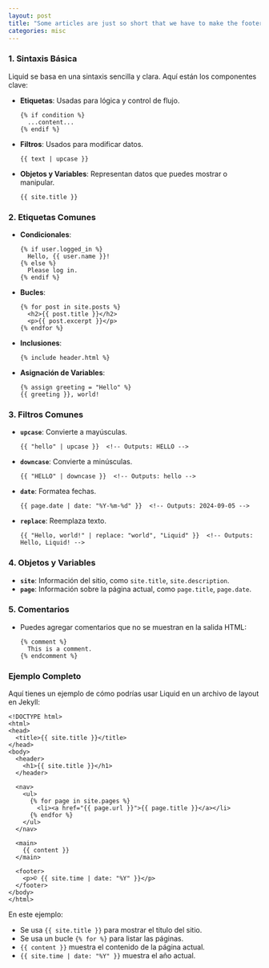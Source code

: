 ```yaml
---
layout: post
title: "Some articles are just so short that we have to make the footer stick"
categories: misc
---
```




### 1. **Sintaxis Básica**

Liquid se basa en una sintaxis sencilla y clara. Aquí están los componentes clave:

- **Etiquetas**: Usadas para lógica y control de flujo.
  ```liquid
  {% if condition %}
    ...content...
  {% endif %}
  ```

- **Filtros**: Usados para modificar datos.
  ```liquid
  {{ text | upcase }}
  ```

- **Objetos y Variables**: Representan datos que puedes mostrar o manipular.
  ```liquid
  {{ site.title }}
  ```

### 2. **Etiquetas Comunes**

- **Condicionales**:
  ```liquid
  {% if user.logged_in %}
    Hello, {{ user.name }}!
  {% else %}
    Please log in.
  {% endif %}
  ```

- **Bucles**:
  ```liquid
  {% for post in site.posts %}
    <h2>{{ post.title }}</h2>
    <p>{{ post.excerpt }}</p>
  {% endfor %}
  ```

- **Inclusiones**:
  ```liquid
  {% include header.html %}
  ```

- **Asignación de Variables**:
  ```liquid
  {% assign greeting = "Hello" %}
  {{ greeting }}, world!
  ```

### 3. **Filtros Comunes**

- **`upcase`**: Convierte a mayúsculas.
  ```liquid
  {{ "hello" | upcase }}  <!-- Outputs: HELLO -->
  ```

- **`downcase`**: Convierte a minúsculas.
  ```liquid
  {{ "HELLO" | downcase }}  <!-- Outputs: hello -->
  ```

- **`date`**: Formatea fechas.
  ```liquid
  {{ page.date | date: "%Y-%m-%d" }}  <!-- Outputs: 2024-09-05 -->
  ```

- **`replace`**: Reemplaza texto.
  ```liquid
  {{ "Hello, world!" | replace: "world", "Liquid" }}  <!-- Outputs: Hello, Liquid! -->
  ```

### 4. **Objetos y Variables**

- **`site`**: Información del sitio, como `site.title`, `site.description`.
- **`page`**: Información sobre la página actual, como `page.title`, `page.date`.

### 5. **Comentarios**

- Puedes agregar comentarios que no se muestran en la salida HTML:
  ```liquid
  {% comment %}
    This is a comment.
  {% endcomment %}
  ```

### Ejemplo Completo

Aquí tienes un ejemplo de cómo podrías usar Liquid en un archivo de layout en Jekyll:

```liquid
<!DOCTYPE html>
<html>
<head>
  <title>{{ site.title }}</title>
</head>
<body>
  <header>
    <h1>{{ site.title }}</h1>
  </header>
  
  <nav>
    <ul>
      {% for page in site.pages %}
        <li><a href="{{ page.url }}">{{ page.title }}</a></li>
      {% endfor %}
    </ul>
  </nav>
  
  <main>
    {{ content }}
  </main>
  
  <footer>
    <p>© {{ site.time | date: "%Y" }}</p>
  </footer>
</body>
</html>
```

En este ejemplo:

- Se usa `{{ site.title }}` para mostrar el título del sitio.
- Se usa un bucle `{% for %}` para listar las páginas.
- `{{ content }}` muestra el contenido de la página actual.
- `{{ site.time | date: "%Y" }}` muestra el año actual.
